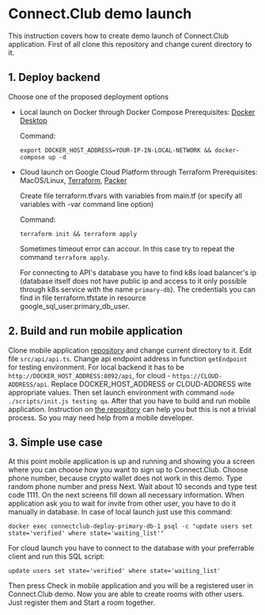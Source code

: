 # Connect.Club demo launch

This instruction covers how to create demo launch of Connect.Club application. First of all clone this repository and change curent directory to it.

## 1. Deploy backend

Choose one of the proposed deployment options

- Local launch on Docker through Docker Compose
  Prerequisites: [Docker Desktop](https://www.docker.com/products/docker-desktop/)

  Command:
  ```
  export DOCKER_HOST_ADDRESS=YOUR-IP-IN-LOCAL-NETWORK && docker-compose up -d
  ```


- Cloud launch on Google Cloud Platform through Terraform
  Prerequisites: MacOS/Linux, [Terraform](https://learn.hashicorp.com/tutorials/terraform/install-cli), [Packer](https://learn.hashicorp.com/tutorials/packer/get-started-install-cli)

  Create file terraform.tfvars with variables from main.tf (or specify all variables with -var command line option)

  Command:
  ```
  terraform init && terraform apply
  ```

  Sometimes timeout error can accour. In this case try to repeat the command ```terraform apply```.
  
  For connecting to API's database you have to find k8s load balancer's ip (database itself does not have public ip and access to it only possible through k8s service with the name ```primary-db```). The credentials you can find in file terraform.tfstate in resource google_sql_user.primary_db_user.

## 2. Build and run mobile application

Clone mobile application [repository](https://github.com/Connect-Club/connectclub-mobile) and change current directory to it. Edit file ```src/api/api.ts```. Change api endpoint address in function ```getEndpoint``` for testing environment. For local backend it has to be ```http://DOCKER_HOST_ADDRESS:8092/api```, for cloud - ```https://CLOUD-ADDRESS/api```. Replace DOCKER_HOST_ADDRESS or CLOUD-ADDRESS wite appropriate values. Then set launch environment with command ```node ./scripts/init.js testing qa```. After that you have to build and run mobile application. Instruction on [the repository](https://github.com/Connect-Club/connectclub-mobile) can help you but this is not a trivial process. So you may need help from a mobile developer.

## 3. Simple use case

At this point mobile application is up and running and showing you a screen where you can choose how you want to sign up to Connect.Club. Choose phone number, because crypto wallet does not work in this demo. Type random phone number and press Next. Wait about 10 seconds and type test code 1111. On the next screens fill down all necessary information. When application ask you to wait for invite from other user, you have to do it manually in database. In case of local launch just use this command:
```
docker exec connectclub-deploy-primary-db-1 psql -c "update users set state='verified' where state='waiting_list'"
```
For cloud launch you have to connect to the database with your preferrable client and run this SQL script:
```
update users set state='verified' where state='waiting_list'
```
Then press Check in mobile application and you will be a registered user in Connect.Club demo. Now you are able to create rooms with other users. Just register them and Start a room together.
